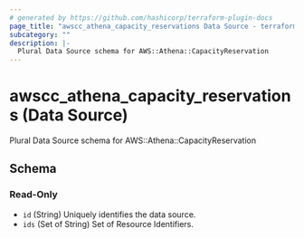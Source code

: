 ```yaml
---
# generated by https://github.com/hashicorp/terraform-plugin-docs
page_title: "awscc_athena_capacity_reservations Data Source - terraform-provider-awscc"
subcategory: ""
description: |-
  Plural Data Source schema for AWS::Athena::CapacityReservation
---
```


# awscc_athena_capacity_reservations (Data Source)

Plural Data Source schema for AWS::Athena::CapacityReservation



<!-- schema generated by tfplugindocs -->
## Schema

### Read-Only

- `id` (String) Uniquely identifies the data source.
- `ids` (Set of String) Set of Resource Identifiers.
